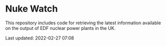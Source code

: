 # Nuke Watch

This repository includes code for retrieving the latest information available on the output of EDF nuclear power plants in the UK.

Last updated: 2022-02-27 07:08